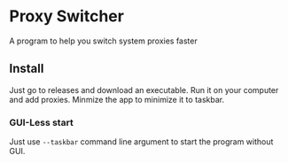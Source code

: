 # Proxy Switcher
A program to help you switch system proxies faster
## Install
Just go to releases and download an executable. Run it on your computer and add proxies. Minmize the app to minimize it to taskbar.
### GUI-Less start
Just use `--taskbar` command line argument to start the program without GUI.